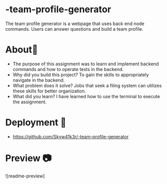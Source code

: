# -team-profile-generator
The team profile generator is a webpage that uses back end node commands. Users can answer questions and build a team profile.

# About📃

- The purpose of this assignment was to learn and implement backend commands and how to operate tests in the backend.
- Why did you build this project? To gain the skills to appropriately navigate in the backend. 
- What problem does it solve? Jobs that seek a filing system can utilizes these skills for better organization.
- What did you learn? I have learned how to use the terminal to execute the assignment.


# Deployment 🚀
- https://github.com/Skyw41k3r/-team-profile-generator


# Preview 📷
![readme-preview] 
